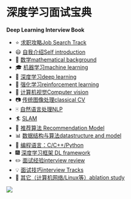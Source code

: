 # 深度学习面试宝典

**Deep Learning Interview Book**

- :star: [求职攻略Job Search Track](https://github.com/amusi/AI-Job-Notes)
- :smiley: [自我介绍Self introduction](docs/自我介绍.md)
- :1234: [数学mathematical background](docs/数学.md)
- :mortar_board: [机器学习machine learning](docs/机器学习.md)
- :closed_book: [深度学习deep learning](docs/深度学习.md)
- :green_book: [强化学习reinforcement learning](docs/强化学习.md)
- :eyes: [计算机视觉Computer vision](docs/计算机视觉.md)
- :camera: [传统图像处理classical CV](docs/传统图像处理.md)
- :mahjong: [自然语言处理NLP](docs/自然语言处理.md)
- :surfer: [SLAM](docs/SLAM.md)
- :busts_in_silhouette: [推荐算法 Recommendation Model](docs/推荐算法.md)
- :bar_chart: [数据结构与算法datastructure and model](docs/数据结构与算法.md)
- :snake: [编程语言：C/C++/Python](docs/编程语言.md)
- :fireworks: [深度学习框架 DL framework](docs/深度学习框架.md)
- :pencil2: [面试经验interview review](docs/面试经验.md)
- :bulb: [面试技巧interview Tracks](docs/面试技巧.md)
- :mega: [其它（计算机网络/Linux等）ablation study](docs/其它.md)



![](docs/imgs/DLIB-Mindmap.png)


